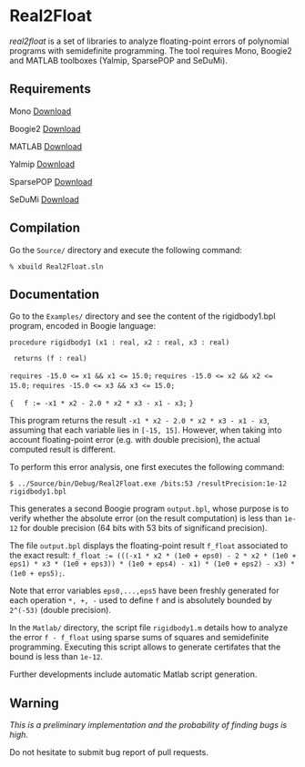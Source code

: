 Real2Float
==============

*real2float* is a set of libraries to analyze floating-point errors of polynomial programs with semidefinite programming. 
The tool requires Mono, Boogie2 and MATLAB toolboxes (Yalmip, SparsePOP and SeDuMi).


Requirements
------------

Mono        [Download](http://www.mono-project.com/download)

Boogie2     [Download](http://boogie.codeplex.com)

MATLAB      [Download](https://fr.mathworks.com/programs/trials/trial_request.html)

Yalmip      [Download](http://users.isy.liu.se/johanl/yalmip/pmwiki.php?n=Main.Download)

SparsePOP   [Download](http://sourceforge.net/projects/sparsepop)

SeDuMi      [Download](http://sedumi.ie.lehigh.edu/downloads)


Compilation
-----------

Go the `Source/` directory and execute the following command:

`% xbuild Real2Float.sln`


Documentation
-------------

Go to the `Examples/` directory and see the content of the rigidbody1.bpl program, encoded in Boogie language:

`procedure rigidbody1 (x1 : real, x2 : real, x3 : real)`
 
` returns (f : real)`

`requires -15.0 <= x1 && x1 <= 15.0;`
`requires -15.0 <= x2 && x2 <= 15.0;`
`requires -15.0 <= x3 && x3 <= 15.0;`

`{`
`  f := -x1 * x2 - 2.0 * x2 * x3 - x1 - x3;`
`}`

This program returns the result `-x1 * x2 - 2.0 * x2 * x3 - x1 - x3`, assuming that each variable lies in `[-15, 15]`. However, when taking into account floating-point error (e.g. with double precision), the actual computed result is different.

To perform this error analysis, one first executes the following command:

`$ ../Source/bin/Debug/Real2Float.exe /bits:53 /resultPrecision:1e-12 rigidbody1.bpl`

This generates a second Boogie program `output.bpl`, whose purpose is to verify whether the absolute error (on the result computation) is less than `1e-12` for double precision (64 bits with 53 bits of significand precision).

The file `output.bpl` displays the floating-point result `f_float` associated to the exact result:
`f_float := (((-x1 * x2 * (1e0 + eps0) - 2 * x2 * (1e0 + eps1) * x3 * (1e0 + eps3)) * (1e0 + eps4) - x1) * (1e0 + eps2) - x3) * (1e0 + eps5);`.

Note that error variables `eps0,...,eps5` have been freshly generated for each operation `*, +, -` used to define `f` and is absolutely bounded by `2^(-53)` (double precision).

In the `Matlab/` directory, the script file `rigidbody1.m` details how to analyze the error `f - f_float` using sparse sums of squares and semidefinite programming. Executing this script allows to generate certifates that the bound is less than `1e-12`. 

Further developments include automatic Matlab script generation.


Warning
-------

*This is a preliminary implementation and the probability of finding bugs is high.*

Do not hesitate to submit bug report of pull requests.
